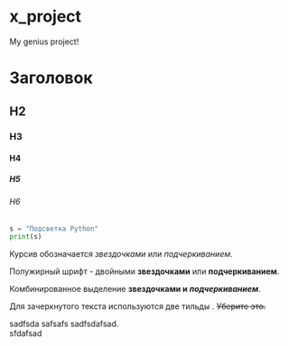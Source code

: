 # x_project
My genius project!
# Заголовок
## H2
### H3
#### H4
##### H5
###### H6

```python
s = "Подсветка Python"
print(s)
```

Курсив обозначается *звездочками* или _подчеркиванием_.

Полужирный шрифт - двойными **звездочками** или __подчеркиванием__.

Комбинированное выделение **звездочками и _подчеркиванием_**.

Для зачеркнутого текста используются две тильды . ~~Уберите это.~~


sadfsda safsafs sadfsdafsad.  
sfdafsad
